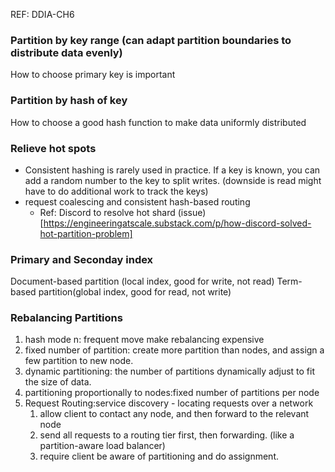 
REF: DDIA-CH6

### Partition by key range (can adapt partition boundaries to distribute data evenly)  
How to choose primary key is important  
### Partition by hash of key
How to choose a good hash function to make data uniformly distributed

### Relieve hot spots
* Consistent hashing is rarely used in practice. If a key is known, you can add a random number to the key to split writes. (downside is read might have to do additional work to track the keys)
* request coalescing and consistent hash-based routing
  * Ref: Discord to resolve hot shard (issue)[https://engineeringatscale.substack.com/p/how-discord-solved-hot-partition-problem]

### Primary and Seconday index
Document-based partition (local index, good for write, not read)
Term-based partition(global index, good for read, not write)

### Rebalancing Partitions
1. hash mode n: frequent move make rebalancing expensive
2. fixed number of partition: create more partition than nodes, and assign a few partition to new node.
3. dynamic partitioning: the number of partitions dynamically adjust to fit the size of data.
4. partitioning proportionally to nodes:fixed number of partitions per node
5. Request Routing:service discovery - locating requests over a network
   1. allow client to contact any node, and then forward to the relevant node
   2. send all requests to a routing tier first, then forwarding. (like a partition-aware load balancer)
   3. require client be aware of partitioning and do assignment.
